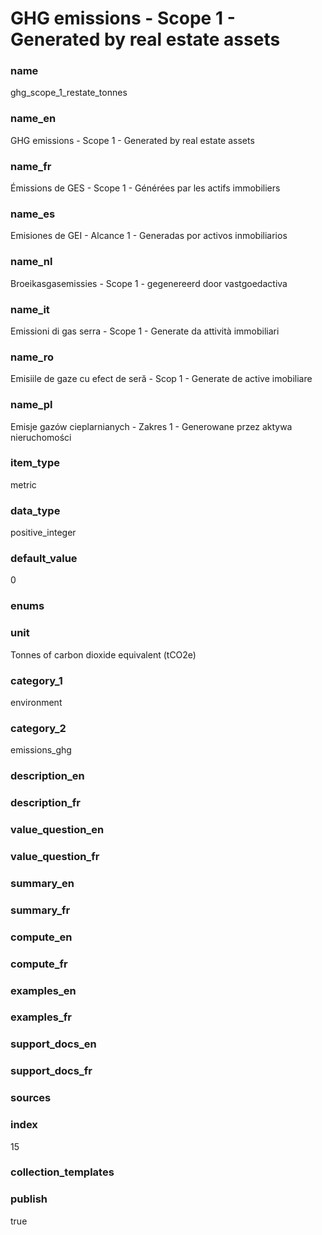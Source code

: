 # GHG emissions - Scope 1 - Generated by real estate assets

### name

ghg_scope_1_restate_tonnes

### name_en

GHG emissions - Scope 1 - Generated by real estate assets

### name_fr

Émissions de GES - Scope 1 - Générées par les actifs immobiliers

### name_es

Emisiones de GEI - Alcance 1 - Generadas por activos inmobiliarios

### name_nl

Broeikasgasemissies - Scope 1 - gegenereerd door vastgoedactiva

### name_it

Emissioni di gas serra - Scope 1 - Generate da attività immobiliari

### name_ro

Emisiile de gaze cu efect de seră - Scop 1 - Generate de active imobiliare

### name_pl

Emisje gazów cieplarnianych - Zakres 1 - Generowane przez aktywa nieruchomości

### item_type

metric

### data_type

positive_integer

### default_value

0

### enums



### unit

Tonnes of carbon dioxide equivalent (tCO2e)

### category_1

environment

### category_2

emissions_ghg

### description_en




### description_fr




### value_question_en

 

### value_question_fr

 

### summary_en



### summary_fr



### compute_en



### compute_fr



### examples_en



### examples_fr



### support_docs_en



### support_docs_fr



### sources



            
### index

15

### collection_templates



### publish

true
